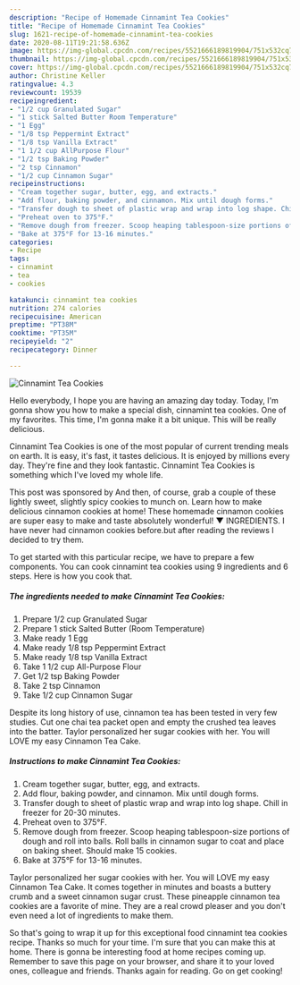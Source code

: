 ```yaml
---
description: "Recipe of Homemade Cinnamint Tea Cookies"
title: "Recipe of Homemade Cinnamint Tea Cookies"
slug: 1621-recipe-of-homemade-cinnamint-tea-cookies
date: 2020-08-11T19:21:58.636Z
image: https://img-global.cpcdn.com/recipes/5521666189819904/751x532cq70/cinnamint-tea-cookies-recipe-main-photo.jpg
thumbnail: https://img-global.cpcdn.com/recipes/5521666189819904/751x532cq70/cinnamint-tea-cookies-recipe-main-photo.jpg
cover: https://img-global.cpcdn.com/recipes/5521666189819904/751x532cq70/cinnamint-tea-cookies-recipe-main-photo.jpg
author: Christine Keller
ratingvalue: 4.3
reviewcount: 19539
recipeingredient:
- "1/2 cup Granulated Sugar"
- "1 stick Salted Butter Room Temperature"
- "1 Egg"
- "1/8 tsp Peppermint Extract"
- "1/8 tsp Vanilla Extract"
- "1 1/2 cup AllPurpose Flour"
- "1/2 tsp Baking Powder"
- "2 tsp Cinnamon"
- "1/2 cup Cinnamon Sugar"
recipeinstructions:
- "Cream together sugar, butter, egg, and extracts."
- "Add flour, baking powder, and cinnamon. Mix until dough forms."
- "Transfer dough to sheet of plastic wrap and wrap into log shape. Chill in freezer for 20-30 minutes."
- "Preheat oven to 375°F."
- "Remove dough from freezer. Scoop heaping tablespoon-size portions of dough and roll into balls. Roll balls in cinnamon sugar to coat and place on baking sheet. Should make 15 cookies."
- "Bake at 375°F for 13-16 minutes."
categories:
- Recipe
tags:
- cinnamint
- tea
- cookies

katakunci: cinnamint tea cookies 
nutrition: 274 calories
recipecuisine: American
preptime: "PT38M"
cooktime: "PT35M"
recipeyield: "2"
recipecategory: Dinner

---
```



![Cinnamint Tea Cookies](https://img-global.cpcdn.com/recipes/5521666189819904/751x532cq70/cinnamint-tea-cookies-recipe-main-photo.jpg)

Hello everybody, I hope you are having an amazing day today. Today, I'm gonna show you how to make a special dish, cinnamint tea cookies. One of my favorites. This time, I'm gonna make it a bit unique. This will be really delicious.

Cinnamint Tea Cookies is one of the most popular of current trending meals on earth. It is easy, it's fast, it tastes delicious. It is enjoyed by millions every day. They're fine and they look fantastic. Cinnamint Tea Cookies is something which I've loved my whole life.

This post was sponsored by And then, of course, grab a couple of these lightly sweet, slightly spicy cookies to munch on. Learn how to make delicious cinnamon cookies at home! These homemade cinnamon cookies are super easy to make and taste absolutely wonderful! ▼ INGREDIENTS. I have never had cinnamon cookies before.but after reading the reviews I decided to try them.


To get started with this particular recipe, we have to prepare a few components. You can cook cinnamint tea cookies using 9 ingredients and 6 steps. Here is how you cook that.

<!--inarticleads1-->

##### The ingredients needed to make Cinnamint Tea Cookies:

1. Prepare 1/2 cup Granulated Sugar
1. Prepare 1 stick Salted Butter (Room Temperature)
1. Make ready 1 Egg
1. Make ready 1/8 tsp Peppermint Extract
1. Make ready 1/8 tsp Vanilla Extract
1. Take 1 1/2 cup All-Purpose Flour
1. Get 1/2 tsp Baking Powder
1. Take 2 tsp Cinnamon
1. Take 1/2 cup Cinnamon Sugar


Despite its long history of use, cinnamon tea has been tested in very few studies. Cut one chai tea packet open and empty the crushed tea leaves into the batter. Taylor personalized her sugar cookies with her. You will LOVE my easy Cinnamon Tea Cake. 

<!--inarticleads2-->

##### Instructions to make Cinnamint Tea Cookies:

1. Cream together sugar, butter, egg, and extracts.
1. Add flour, baking powder, and cinnamon. Mix until dough forms.
1. Transfer dough to sheet of plastic wrap and wrap into log shape. Chill in freezer for 20-30 minutes.
1. Preheat oven to 375°F.
1. Remove dough from freezer. Scoop heaping tablespoon-size portions of dough and roll into balls. Roll balls in cinnamon sugar to coat and place on baking sheet. Should make 15 cookies.
1. Bake at 375°F for 13-16 minutes.


Taylor personalized her sugar cookies with her. You will LOVE my easy Cinnamon Tea Cake. It comes together in minutes and boasts a buttery crumb and a sweet cinnamon sugar crust. These pineapple cinnamon tea cookies are a favorite of mine. They are a real crowd pleaser and you don&#39;t even need a lot of ingredients to make them. 

So that's going to wrap it up for this exceptional food cinnamint tea cookies recipe. Thanks so much for your time. I'm sure that you can make this at home. There is gonna be interesting food at home recipes coming up. Remember to save this page on your browser, and share it to your loved ones, colleague and friends. Thanks again for reading. Go on get cooking!
